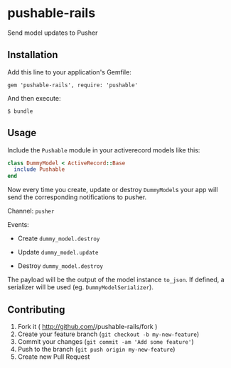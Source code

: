# pushable-rails

Send model updates to Pusher

## Installation

Add this line to your application's Gemfile:

    gem 'pushable-rails', require: 'pushable'

And then execute:

    $ bundle

## Usage

Include the `Pushable` module in your activerecord models like this:

```ruby
class DummyModel < ActiveRecord::Base
  include Pushable
end
```

Now every time you create, update or destroy `DummyModel`s your app will send the corresponding notifications to pusher.

Channel: `pusher`

Events:

- Create
`dummy_model.destroy`

- Update
`dummy_model.update`

- Destroy
`dummy_model.destroy`

The payload will be the output of the model instance `to_json`. If defined, a serializer will be used (eg. `DummyModelSerializer`).

## Contributing

1. Fork it ( http://github.com/<my-github-username>/pushable-rails/fork )
2. Create your feature branch (`git checkout -b my-new-feature`)
3. Commit your changes (`git commit -am 'Add some feature'`)
4. Push to the branch (`git push origin my-new-feature`)
5. Create new Pull Request
